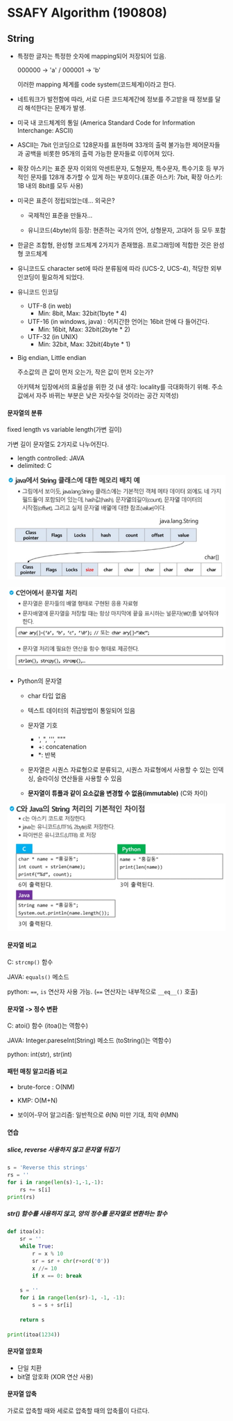 # SSAFY Algorithm (190808)

## String

- 특정한 글자는 특정한 숫자에 mapping되어 저장되어 있음.

  000000 -> 'a' / 000001 -> 'b'

  이러한 mapping 체계를 code system(코드체계)이라고 한다.

- 네트워크가 발전함에 따라, 서로 다른 코드체계간에 정보를 주고받을 때 정보를 달리 해석한다는 문제가 발생.
- 미국 내 코드체계의 통일 (America Standard Code for Information Interchange: ASCII)
- ASCII는 7bit 인코딩으로 128문자를 표현하며 33개의 출력 불가능한 제어문자들과 공백을 비롯한 95개의 출력 가능한 문자들로 이루어져 있다.

- 확장 아스키는 표준 문자 이외의 악센트문자, 도형문자, 특수문자, 특수기호 등 부가적인 문자를 128개 추가할 수 있게 하는 부호이다.(표준 아스키: 7bit, 확장 아스키: 1B 내의 8bit를 모두 사용)



- 미국은 표준이 정립되었는데... 외국은?

  - 국제적인 표준을 만들자...

  - 유니코드(4byte)의 등장: 현존하는 국가의 언어, 상형문자, 고대어 등 모두 포함

- 한글은 조합형, 완성형 코드체계 2가지가 존재했음. 프로그래밍에 적합한 것은 완성형 코드체계
- 유니코드도 character set에 따라 분류됨에 따라 (UCS-2, UCS-4), 적당한 외부 인코딩이 필요하게 되었다.
- 유니코드 인코딩
  - UTF-8 (in web)
    - Min: 8bit, Max: 32bit(1byte * 4)
  - UTF-16 (in windows, java) : 어지간한 언어는 16bit 안에 다 들어간다.
    - Min: 16bit, Max: 32bit(2byte * 2)
  - UTF-32 (in UNIX)
    - Min: 32bit, Max: 32bit(4byte * 1)

- Big endian, Little endian

  주소값의 큰 값이 먼저 오는가, 작은 값이 먼저 오는가?

  아키텍쳐 입장에서의 효율성을 위한 것 (내 생각: locality를 극대화하기 위해. 주소 값에서 자주 바뀌는 부분은 낮은 자릿수일 것이라는 공간 지역성)

  

#### 문자열의 분류

fixed length vs variable length(가변 길이)

가변 길이 문자열도 2가지로 나누어진다.

- length controlled: JAVA
- delimited: C

![string_java](./img/string_java.jpg)



![string_c](./img/string_c.jpg)

- Python의 문자열

  - char 타입 없음

  - 텍스트 데이터의 취급방법이 통일되어 있음

  - 문자열 기호

    - ', ", ''', """
    - +: concatenation
    - *: 반복

  - 문자열은 시퀀스 자료형으로 분류되고, 시퀀스 자료형에서 사용할 수 있는 인덱싱, 슬라이싱 연산들을 사용할 수 있음

  - **문자열이 튜플과 같이 요소값을 변경할 수 없음(immutable)** (C와 차이)

    

![string_cjavapython](./img/string_cjavapython.jpg)

#### 문자열 비교

C: `strcmp()` 함수

JAVA: `equals()` 메소드

python: `==`, `is` 연산자 사용 가능. (`==` 연산자는 내부적으로 `__eq__()` 호출)



#### 문자열 -> 정수 변환

C: atoi() 함수 (itoa()는 역함수)

JAVA: Integer.pareseInt(String) 메소드 (toString()는 역함수)

python: int(str), str(int)



#### 패턴 매칭 알고리즘 비교

- brute-force : O(NM)

- KMP: O(M+N)

- 보이어-무어 알고리즘: 일반적으로 $\theta$(N) 미만 기대, 최악 $\theta$(MN)

  

#### 연습

##### slice, reverse 사용하지 않고 문자열 뒤집기

```python
s = 'Reverse this strings'
rs = ''
for i in range(len(s)-1,-1,-1):
    rs += s[i]
print(rs)
```

##### str() 함수를 사용하지 않고, 양의 정수를 문자열로 변환하는 함수

```python
def itoa(x):
    sr = ''
    while True:
        r = x % 10
        sr = sr + chr(r+ord('0'))
        x //= 10
        if x == 0: break

    s = ''
    for i in range(len(sr)-1, -1, -1):
        s = s + sr[i]

    return s

print(itoa(1234))
```



#### 문자열 암호화

- 단일 치환
- bit열 암호화 (XOR 연산 사용)



#### 문자열 압축

가로로 압축할 때와 세로로 압축할 때의 압축률이 다르다.